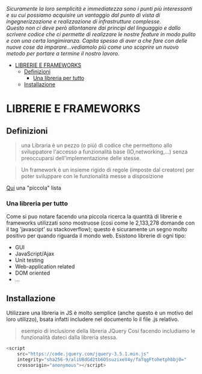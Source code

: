 *Sicuramente la loro semplicità e immediatezza sono i punti più interessanti e su cui possiamo acquisire un vantaggio dal punto di vista di ingegnerizzazione e realizzazione di infrastrutture complesse.  
Questo non ci deve però allontanare dai principi del linguaggio e dallo scrivere codice che ci permette di realizzare le nostre feature in modo pulito e con una certa longimiranza.
Capita spesso di aver a che fare con delle nuove cose da imparare...vediamolo più come uno scoprire un nuovo metodo per portare a termine il nostro lavoro.*

- [LIBRERIE E FRAMEWORKS](#librerie-e-frameworks)
  - [Definizioni](#definizioni)
    - [Una libreria per tutto](#una-libreria-per-tutto)
  - [Installazione](#installazione)

# LIBRERIE E FRAMEWORKS

## Definizioni
> una Libraria è un pezzo (o più) di codice che permettono allo sviluppatore l'accesso a funzionalità base (IO,networking,...) senza preoccuparsi dell'implementazione delle stesse.  

> Un framework è un insieme rigido di regole (imposte dal creatore)  per poter sviluppare con le funzionalità messe a disposizione

[Qui](https://en.wikipedia.org/wiki/List_of_JavaScript_libraries) una "piccola" lista  


### Una libreria per tutto  
Come si puo notare facendo una piccola ricerca la quantità di librerie e frameworks utilizzati sono mostruose (cosi come le 2,133,278 domande con il tag 'javascipt' su stackoverflow);
questo è sicuramente un segno molto positivo per quando riguarda il mondo web.
Esistono librerie di ogni tipo:
 - GUI
 - JavaScript/Ajax
 - Unit testing
 - Web-application related
 - DOM oriented
 - ...  
  
## Installazione  
Utilizzare una libreria in JS è molto semplice (anche questo è un motivo del loro utilizzo), bsata infatti includere nel documento lo il file .js relativo.

> esempio di inclusione della libreria JQuery
> Cosi facendo includiamo le funzionalità dateci dalla libreria stessa.     
```js  
<script 
    src="https://code.jquery.com/jquery-3.5.1.min.js"
    integrity="sha256-9/aliU8dGd2tb6OSsuzixeV4y/faTqgFtohetphbbj0="
    crossorigin="anonymous"></script>
```

